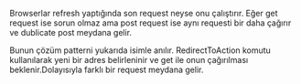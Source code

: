 Browserlar refresh yaptığında son request neyse onu çalıştırır. Eğer get request ise sorun olmaz ama
post request ise aynı requesti bir daha çağırır ve dublicate post meydana gelir.

Bunun çözüm patterni yukarıda isimle anılır. RedirectToAction komutu kullanılarak yeni bir adres belirleninir ve get ile
onun çağırılması beklenir.Dolayısıyla farklı bir request meydana gelir.
